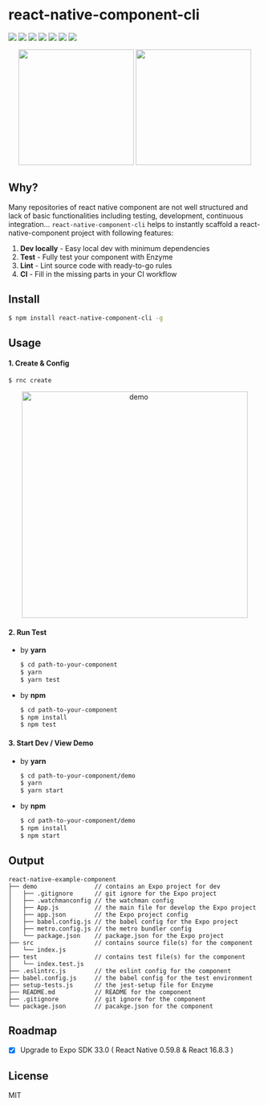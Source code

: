 
# react-native-component-cli
[![](https://img.shields.io/npm/v/react-native-component-cli.svg?style=flat-square)](https://www.npmjs.com/package/react-native-component-cli) [![](https://img.shields.io/github/issues/yuanfux/react-native-component-cli.svg?style=flat-square)](https://github.com/yuanfux/react-native-component-cli/issues) ![](https://img.shields.io/snyk/vulnerabilities/github/yuanfux/react-native-component-cli.svg?style=flat-square) ![](https://img.shields.io/npm/dt/react-native-component-cli.svg?style=flat-square) ![](https://img.shields.io/npm/l/react-native-component-cli.svg?style=flat-square) ![](https://img.shields.io/badge/PRs-welcome-brightgreen.svg?style=flat-square) ![](https://img.shields.io/maintenance/yes/2019.svg?style=flat-square)

<p align="middle">
	<img src="https://user-images.githubusercontent.com/6414178/61050130-d585d900-a418-11e9-9cf6-14b2696ac3b9.png" width="230" />
	<img src="https://user-images.githubusercontent.com/6414178/61052096-40d1aa00-a41d-11e9-9977-0c4e0b427bd9.png" height="230" />
</p>


## Why?
Many repositories of react native component are not well structured and lack of basic functionalities including testing, development, continuous integration... `react-native-component-cli` helps to instantly scaffold a react-native-component project with following features:
1. **Dev locally** - Easy local dev with minimum dependencies
2. **Test** - Fully test your component with Enzyme
3. **Lint** - Lint source code with ready-to-go rules
4. **CI** - Fill in the missing parts in your CI workflow

## Install
```bash
$ npm install react-native-component-cli -g
```

## Usage
#### 1. Create & Config
```bash
$ rnc create
```
<p align="center">
	<img title="demo" src="https://user-images.githubusercontent.com/6414178/52773284-8c9e4400-3075-11e9-8b3b-45ed494f70a1.gif" width="450" />
</p>

#### 2. Run Test
- by **yarn**
	```bash
	$ cd path-to-your-component
	$ yarn
	$ yarn test
	```
- by **npm**
	```bash
	$ cd path-to-your-component
	$ npm install
	$ npm test
	```

#### 3. Start Dev / View Demo
- by **yarn**
	```bash
	$ cd path-to-your-component/demo
	$ yarn
	$ yarn start
	```
- by **npm**
	```bash
	$ cd path-to-your-component/demo
	$ npm install
	$ npm start
	```

## Output
```
react-native-example-component
├── demo                // contains an Expo project for dev
│   ├── .gitignore      // git ignore for the Expo project
│   ├── .watchmanconfig // the watchman config
│   ├── App.js          // the main file for develop the Expo project
│   ├── app.json        // the Expo project config
│   ├── babel.config.js // the babel config for the Expo project
│   ├── metro.config.js // the metro bundler config
│   └── package.json    // package.json for the Expo project
├── src                 // contains source file(s) for the component
│   └── index.js
├── test                // contains test file(s) for the component
│   └── index.test.js 
├── .eslintrc.js        // the eslint config for the component
├── babel.config.js     // the babel config for the test environment
├── setup-tests.js      // the jest-setup file for Enzyme
├── README.md           // README for the component
├── .gitignore          // git ignore for the component
└── package.json        // pacakge.json for the component
```

## Roadmap
- [x] Upgrade to Expo SDK 33.0 ( React Native 0.59.8 & React 16.8.3 )

## License
MIT
